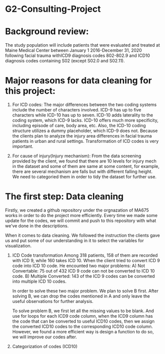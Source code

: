 # G2-Consulting-Project

# Background review:

The study population will include patients that were evaluated and treated at Maine Medical Center between January 1 2016-December 31, 2020 following facial trauma withICD9 diagnosis codes 802-802.9 and ICD10 diagnosis codes containing S02 (except S02.0 and S02.11). 

# Major reasons for data cleaning for this project:

1. For ICD codes: The major differences between the two coding systems include the number of characters involved. ICD-9 has up to five characters while ICD-10 has up to seven. ICD-10 adds laterality to the coding system, which ICD-9 lacks. ICD-10 offers much more specificity, including episode of care, body area, etc. Also, the ICD-10 coding structure utilizes a dummy placeholder, which ICD-9 does not. Because the clients plan to analyze the injury area differences in facial trauma patients in urban and rural settings. Transformation of ICD codes is very important. 

2. For cause of injury(Injury mechanism): From the data screening provided by the client, we found that there are 10 levels for injury mech in the dataset and some of them are same at some content, for example, there are several mechanism are falls but with different falling height. We need to categoried them in order to tidy the dataset for further use.

# The first step: Data cleaning

Firstly, we created a github repository under the orgnazation of MA675 works in order to do the project more efficiently. Every time we made some update for the codes, we will commit and push to this repository with what we've done in the descriptions. 

When it comes to data cleaning. We followed the instruction the clients gave us and put some of our understanding in it to select the variables for visualization.


1. ICD Code transformation
   Among 318 patients, 158 of them are recorded with ICD 9, while 160 takes ICD 10. When the client tried to convert ICD 9 code into ICD 10 code. He encounted two major problems: 
   A) Not Convertable: 75 out of 432 ICD 9 code can not be converted to ICD 10 code.
   B) Multiple Converted: 143 of the ICD 9 codes can be converted into multiple ICD 10 codes.
   
   In order to solve these two major problem. We plan to solve B first. After solving B, we can drop the codes mentioned in A and only leave the useful observations for further analysis.
   
   To solve problem B, we first let all the missing values to be blank. And use for loops for each ICD9 code column, when the ICD9 column has the code that can be converted to useful ICD10 codes, then we assign the converted ICD10 codes to the corresponding ICD10 code column. However, we found a more efficient way is design a function to do so, we will improve our codes after.


2. Categorization of codes (ICD10)
